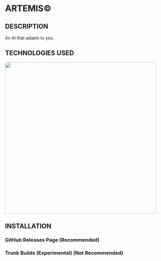 # ARTEMIS©

## DESCRIPTION
An AI that adapts to you.

## TECHNOLOGIES USED

<img width="500px" src="https://www.python.org/static/img/python-logo.png">

## INSTALLATION

### GitHub Releases Page (Recommended)

### Trunk Builds (Experimental) (Not Recommended)
